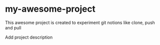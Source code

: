 # my-awesome-project
This awesome project is created to experiment git notions like clone, push and pull



Add project description

